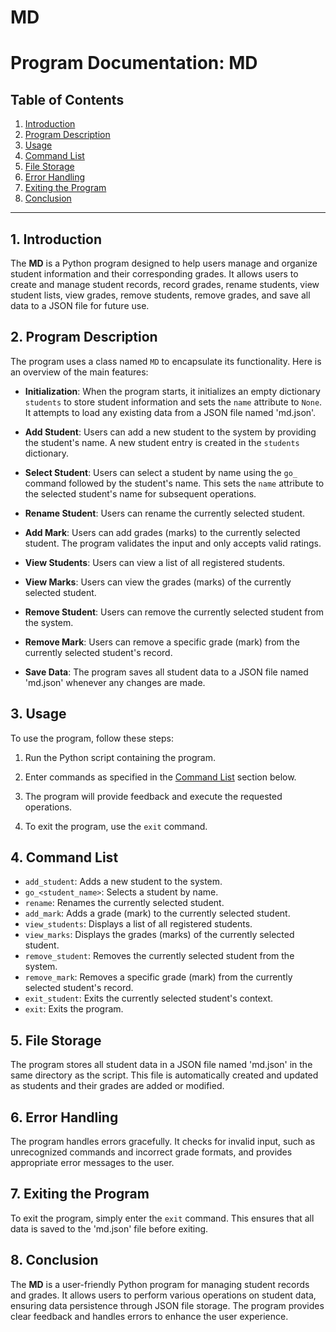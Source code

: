 # MD

# Program Documentation: MD

## Table of Contents

1. [Introduction](#introduction)
2. [Program Description](#program-description)
3. [Usage](#usage)
4. [Command List](#command-list)
5. [File Storage](#file-storage)
6. [Error Handling](#error-handling)
7. [Exiting the Program](#exiting-the-program)
8. [Conclusion](#conclusion)

---

## 1. Introduction<a name="introduction"></a>

The **MD** is a Python program designed to help users manage and organize student information and their corresponding grades. It allows users to create and manage student records, record grades, rename students, view student lists, view grades, remove students, remove grades, and save all data to a JSON file for future use.

## 2. Program Description<a name="program-description"></a>

The program uses a class named `MD` to encapsulate its functionality. Here is an overview of the main features:

- **Initialization**: When the program starts, it initializes an empty dictionary `students` to store student information and sets the `name` attribute to `None`. It attempts to load any existing data from a JSON file named 'md.json'.

- **Add Student**: Users can add a new student to the system by providing the student's name. A new student entry is created in the `students` dictionary.

- **Select Student**: Users can select a student by name using the `go_` command followed by the student's name. This sets the `name` attribute to the selected student's name for subsequent operations.

- **Rename Student**: Users can rename the currently selected student.

- **Add Mark**: Users can add grades (marks) to the currently selected student. The program validates the input and only accepts valid ratings.

- **View Students**: Users can view a list of all registered students.

- **View Marks**: Users can view the grades (marks) of the currently selected student.

- **Remove Student**: Users can remove the currently selected student from the system.

- **Remove Mark**: Users can remove a specific grade (mark) from the currently selected student's record.

- **Save Data**: The program saves all student data to a JSON file named 'md.json' whenever any changes are made.

## 3. Usage<a name="usage"></a>

To use the program, follow these steps:

1. Run the Python script containing the program.

2. Enter commands as specified in the [Command List](#command-list) section below.

3. The program will provide feedback and execute the requested operations.

4. To exit the program, use the `exit` command.

## 4. Command List<a name="command-list"></a>

- `add_student`: Adds a new student to the system.
- `go_<student_name>`: Selects a student by name.
- `rename`: Renames the currently selected student.
- `add_mark`: Adds a grade (mark) to the currently selected student.
- `view_students`: Displays a list of all registered students.
- `view_marks`: Displays the grades (marks) of the currently selected student.
- `remove_student`: Removes the currently selected student from the system.
- `remove_mark`: Removes a specific grade (mark) from the currently selected student's record.
- `exit_student`: Exits the currently selected student's context.
- `exit`: Exits the program.

## 5. File Storage<a name="file-storage"></a>

The program stores all student data in a JSON file named 'md.json' in the same directory as the script. This file is automatically created and updated as students and their grades are added or modified.

## 6. Error Handling<a name="error-handling"></a>

The program handles errors gracefully. It checks for invalid input, such as unrecognized commands and incorrect grade formats, and provides appropriate error messages to the user.

## 7. Exiting the Program<a name="exiting-the-program"></a>

To exit the program, simply enter the `exit` command. This ensures that all data is saved to the 'md.json' file before exiting.

## 8. Conclusion<a name="conclusion"></a>

The **MD** is a user-friendly Python program for managing student records and grades. It allows users to perform various operations on student data, ensuring data persistence through JSON file storage. The program provides clear feedback and handles errors to enhance the user experience.
